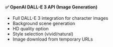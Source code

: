 #### ✅ OpenAI DALL-E 3 API (Image Generation)

- Full DALL-E 3 integration for character images
- Background scene generation
- HD quality option
- Style selection (vivid/natural)
- Image download from temporary URLs
